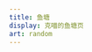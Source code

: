 ```yaml
---
title: 鱼塘
display: 克喵的鱼塘页
art: random
---
```


<template>
  <ClientOnly>
    <Fc />
  </ClientOnly>
</template>

<div flex-auto />
